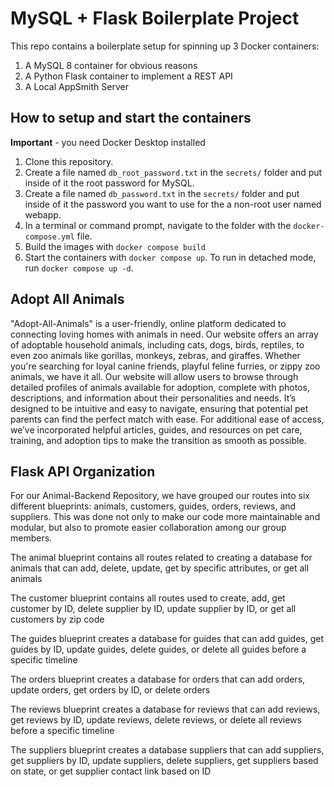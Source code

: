 # MySQL + Flask Boilerplate Project

This repo contains a boilerplate setup for spinning up 3 Docker containers: 
1. A MySQL 8 container for obvious reasons
1. A Python Flask container to implement a REST API
1. A Local AppSmith Server

## How to setup and start the containers
**Important** - you need Docker Desktop installed

1. Clone this repository.  
1. Create a file named `db_root_password.txt` in the `secrets/` folder and put inside of it the root password for MySQL. 
1. Create a file named `db_password.txt` in the `secrets/` folder and put inside of it the password you want to use for the a non-root user named webapp. 
1. In a terminal or command prompt, navigate to the folder with the `docker-compose.yml` file.  
1. Build the images with `docker compose build`
1. Start the containers with `docker compose up`.  To run in detached mode, run `docker compose up -d`. 

## Adopt All Animals
"Adopt-All-Animals" is a user-friendly, online platform dedicated to connecting loving homes with animals in need. Our website offers an array of adoptable household animals, including cats, dogs, birds, reptiles, to even zoo animals like gorillas, monkeys, zebras, and giraffes. Whether you're searching for loyal canine friends, playful feline furries, or zippy zoo animals, we have it all. Our website will allow users to browse through detailed profiles of animals available for adoption, complete with photos, descriptions, and information about their personalities and needs. It’s designed to be intuitive and easy to navigate, ensuring that potential pet parents can find the perfect match with ease. For additional ease of access, we’ve incorporated helpful articles, guides, and resources on pet care, training, and adoption tips to make the transition as smooth as possible.

## Flask API Organization

For our Animal-Backend Repository, we have grouped our routes into six different blueprints: animals, customers, guides, orders, reviews, and suppliers. This was done not only to make our code more maintainable and modular, but also to promote easier collaboration among our group members.

The animal blueprint contains all routes related to creating a database for animals that can add, delete, update, get by specific attributes, or get all animals

The customer blueprint contains all routes used to create, add, get customer by ID, delete supplier by ID, update supplier by ID, or get all customers by zip code

The guides blueprint creates a database for guides that can add guides, get guides by ID, update guides, delete guides, or delete all guides before a specific timeline

The orders blueprint creates a database for orders that can add orders, update orders, get orders by ID, or delete orders

The reviews blueprint creates a database for reviews that can add reviews, get reviews by ID, update reviews, delete reviews, or delete all reviews before a specific timeline

The suppliers blueprint creates a database suppliers that can add suppliers, get suppliers by ID, update suppliers, delete suppliers, get suppliers based on state, or get supplier contact link based on ID


